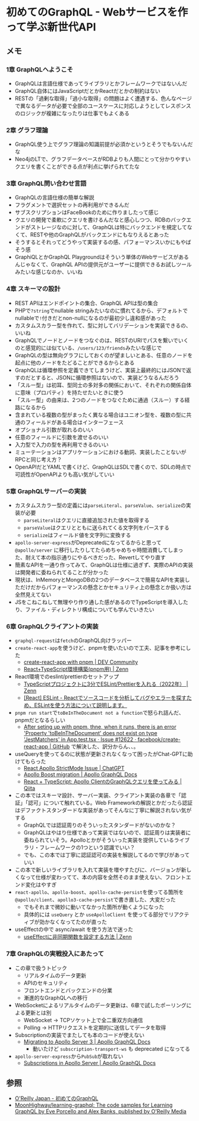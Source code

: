 # 初めてのGraphQL - Webサービスを作って学ぶ新世代API

## メモ

### 1章 GraphQLへようこそ

- GraphQLは言語仕様であってライブラリとかフレームワークではないんだ
- GraphQL自体にはJavaScriptだとかReactだとかの制約はない
- RESTの「過剰な取得」「過小な取得」の問題はよく遭遇する、色んなページで異なるデータが必要で全部のユースケースに対応しようとしてレスポンスのロジックが複雑になったりは仕事でもよくある

### 2章 グラフ理論

- GraphQL使う上でグラフ理論の知識前提が必須かというとそうでもないんだな
- Neo4jのLTで、グラフデータベースがRDBよりも人間にとって分かりやすいクエリを書くことができる点が利点に挙げられてたな

### 3章 GraphQL問い合わせ言語

- GraphQLの言語仕様の簡単な解説
- フラグメントで選択セットの再利用ができるんだ
- サブスクリプションはFaceBookのために作りましたって感じ
- クエリの開発で柔軟にクエリを書けるんだなと感心しつつ、RDBのバックエンドがストレージなのに対して、GraphQLは特にバックエンドを規定してなくて、RESTや他のGraphQLがバックエンドにもなりえるとあった
- そうするとそれってどうやって実装するの感、パフォーマンスいかにもやばそう感
- GraphiQLとかGraphQL Playgroundはそういう単体のWebサービスがあるんじゃなくて、GraphQL APIの提供元がユーザーに提供できるお試しツールみたいな感じなのか、いいね

### 4章 スキーマの設計

- REST APIはエンドポイントの集合、GraphQL APIは型の集合
- PHPで`?string`でnullable stringみたいなのに慣れてるから、デフォルトでnullableで`!`付きだとnon-nullになるのが最初少し違和感があった
- カスタムスカラー型を作れて、型に対してバリデーションを実装できるの、いいね
- GraphQLでノードとノードをつなぐのは、RESTのURIでパスを繋いでいくのと感覚的には似ている、`/users/123/friends`みたいな感じで
- GraphQLの型は無向グラフにしておくのが望ましいとある、任意のノードを起点に他のノードをたどることができるからとある
- GraphQLは循環参照を定義できてしまうけど、実装上最終的にはJSONで返すのだとすると、JSONに循環参照はないので、実装どうなるんだろう
- 「スルー型」は初耳、型同士の多対多の関係において、それぞれの関係自体に意味（プロパティ）を持たせたいときに使う
- 「スルー型」の由来は、2つのノードをつなぐために通過（スルー）する経路になるから
- 含まれている複数の型がまったく異なる場合はユニオン型を、複数の型に共通のフィールドがある場合はインターフェース
- オプショナル引数が取れるのいい
- 任意のフィールドに引数を渡せるのいい
- 入力型で入力の型を再利用できるのいい
- ミューテーションはアプリケーションにおける動詞、実装したことないがRPCと同じ考え方？
- OpenAPIだとYAMLで書くけど、GraphQLはSDLで書くので、SDLの時点で可読性がOpenAPIよりも高い気がしていい

### 5章 GraphQLサーバーの実装

- カスタムスカラー型の定義には`parseLiteral`、`parseValue`、`serialize`の実装が必要
  - `parseLiteral`はクエリに直接追加された値を取得する
  - `parseValue`はクエリとともに送られてくる文字列をパースする
  - `serialize`はフィールド値を文字列に変換する
- `apollo-server-express`がDeprecatedになってるからと思って`@apollo/server`
  に移行したりしてたらめちゃめちゃ時間消費してしまった、耐えて本の指示通りにやるべきだった、Revertしてやり直す
- 簡素なAPIを一通り作ってみて、GraphQLは仕様に過ぎず、実際のAPIの実装は開発者に委ねられてることが分かった
- 現状は、InMemoryとMongoDBの2つのデータベースで簡易なAPIを実装しただけだからパフォーマンスの懸念とかセキュリティ上の懸念とか扱い方は全然見えてない
- JSをこねこねして無理やり作り通した感があるのでTypeScriptを導入したり、ファイル・ディレクトリ構成についても学んでいきたい

### 6章 GraphQLクライアントの実装

- `graphql-request`は`fetch`のGraphQL向けラッパー
- `create-react-app`を使うけど、pnpmを使いたいので工夫、記事を参考にした
  - [create-react-app with pnpm | DEV Community](https://dev.to/lico/set-up-create-react-app-using-pnpm-nji)
  - [React+TypeScript環境構築(pnpm用) | Zenn](https://zenn.dev/kage1020/articles/0dd1ecc13c78be)
- React環境でのeslint/prettierのセットアップ
  - [TypeScriptプロジェクトに3分でESLint/Prettierを入れる（2022年） | Zenn](https://zenn.dev/sumiren/articles/97e19ebcce8197)
  - [[React] ESLint - Reactでソースコードを分析してバグやエラーを探すため、ESLintを使う方法について説明します。](https://dev-yakuza.posstree.com/react/eslint/)
- `pnpm run start`で`toBeInTheDocument not a function`で怒られ詰んだ、pnpmだとなるらしい
  - [After seting up with pnpm, thne, when it runs, there is an error 'Property 'toBeInTheDocument' does not exist on type 'JestMatchers<HTMLElement>' in App.test.tsx · Issue #12622 · facebook/create-react-app | GitHub](https://github.com/facebook/create-react-app/issues/12622)
    で解決した、訳分からん、、。
- useQueryを使ってるのに状態が更新されなくなって困ったがChat-GPTに助けてもらった
  - [React Apollo StrictMode Issue | ChatGPT](https://chat.openai.com/share/94fa4b3e-88e7-412c-bdc2-cd9ffe806a76)
  - [Apollo Boost migration | Apollo GraphQL Docs](https://www.apollographql.com/docs/react/v2/migrating/boost-migration/)
  - [React + TypeScript: Apollo ClientのGraphQLクエリを使ってみる | Qiita](https://qiita.com/FumioNonaka/items/0c6b711627e3443ff73b)
- この本ではスキーマ設計、サーバー実装、クライアント実装の各章で「認証」「認可」について触れている。Web
  Frameworkの解説とかだったら認証はデファクトスタンダードな実装があってそんなに丁寧に解説されない気がする
  - GraphQLでは認証周りのそういったスタンダードがないのかな？
  - GraphQLはやはり仕様であって実装ではないので、認証周りは実装者に委ねられていそう。Apolloとかがそういった実装を提供しているライブラリ・フレームワークの1つという認識でいい？
  - でも、この本では丁寧に認証認可の実装を解説してるので学びがあっていい
- この本で新しいライブラリを入れて実装を増やすたびに、バージョンが新しくなって仕様が変わってて、本の内容を全然そのまま使えない、フロントエンド変化はやすぎ
- `react-apollo`、`apollo-boost`、`apollo-cache-persist`を使ってる箇所を`@apollo/client`、`apollo3-cache-persist`で書き直した、大変だった
  - でもそれまで微妙に動いてなかった箇所が動くようになった
  - 具体的には `useQuery` とか `useApolloClient` を使ってる部分でリアクティブが効かなくなってたのが直った
- useEffectの中で async/await を使う方法で迷った
  - [useEffectに非同期関数を設定する方法 | Zenn](https://zenn.dev/syu/articles/b97fb155137d1f)

### 7章 GraphQLの実戦投入にあたって

- この章で扱うトピック
  - リアルタイムのデータ更新
  - APIのセキュリティ
  - フロントエンドとバックエンドの分業
  - 漸進的なGraphQLへの移行
- WebSocketによるリアルタイムのデータ更新は、6章で試したポーリングによる更新とは別
  - WebSocket → TCPソケット上で全二重双方向通信
  - Polling → HTTPリクエストを定期的に送信してデータを取得
- Subscriptionの実装でまたしても本のコードが使えない
  - [Migrating to Apollo Server 3 | Apollo GraphQL Docs](https://www.apollographql.com/docs/apollo-server/v3/migration/)
    - 動いたけど `subscription-transport-ws` も deprecated になってる
- `apollo-server-express`から`PubSub`が取れない
  - [Subscriptions in Apollo Server | Apollo GraphQL Docs](https://www.apollographql.com/docs/apollo-server/v3/data/subscriptions#the-pubsub-class)

## 参照

- [O'Reilly Japan - 初めてのGraphQL](https://www.oreilly.co.jp/books/9784873118932/)
- [MoonHighway/learning-graphql: The code samples for Learning GraphQL by Eve Porcello and Alex Banks, published by O'Reilly Media](https://github.com/MoonHighway/learning-graphql)
